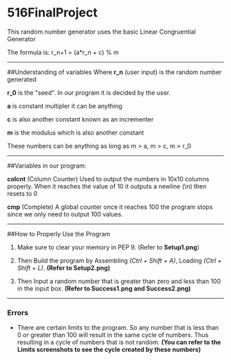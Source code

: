 # 516FinalProject
This random number generator uses the basic Linear Congruential Generator

The formula is: r_n+1 = (a*r_n + c) % m

***
##Understanding of variables 
Where **r_n** (user input) is the random number generated

**r_0** is the "seed". In our program it is decided by the user.

**a** is constant multipler it can be anything

**c** is also another constant known as an incrementer 

**m** is the modulus which is also another constant

These numbers can be anything as long as m > a, m > c, m > r_0

***

##Variables in our program:

**colcnt** (Column Counter) Used to output the numbers in 10x10 columns properly. When it reaches the value of 10 it outputs a newline (\n) then resets to 0

**cmp** (Complete) A global counter once it reaches 100 the program stops since we only need to output 100 values.

***

##How to Properly Use the Program

1. Make sure to clear your memory in PEP 9. (Refer to **Setup1.png**) 

2. Then Build the program by Assembling *(Ctrl + Shift + A)*, Loading *(Ctrl + Shift + L)*. **(Refer to Setup2.png)**

3. Then Input a random number that is greater than zero and less than 100 in the input box. **(Refer to Success1.png and Success2.png)**

***

### Errors 

* There are certain limits to the program. So any number that is less than 0 or greater than 100 will result in the same cycle of numbers. Thus resulting in a cycle of numbers that is not random. **(You can refer to the Limits screenshots to see the cycle created by these numbers)**
